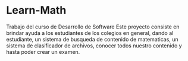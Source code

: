 # Learn-Math
Trabajo del curso de Desarrollo de Software
Este  proyecto consiste en brindar ayuda a los estudiantes de los colegios en general, dando al estudiante, un sistema de busqueda de  contenido de matematicas, un sistema de clasificador de archivos, conocer todos nuestro contenido y hasta poder crear un examen.
